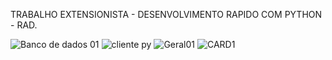 TRABALHO EXTENSIONISTA - DESENVOLVIMENTO RAPIDO COM PYTHON - RAD.





![Banco de dados 01](https://github.com/user-attachments/assets/1ddda109-cc5c-4763-9c3c-3f8d988722d8)
![cliente py](https://github.com/user-attachments/assets/ee1fc1fc-7be3-45a3-be39-b0cf1af7940f)
![Geral01](https://github.com/user-attachments/assets/8d1b98ce-7884-461a-b827-7521927d8cc2)
![CARD1](https://github.com/user-attachments/assets/d094e412-1f67-453a-9218-55b9ea78855c)
